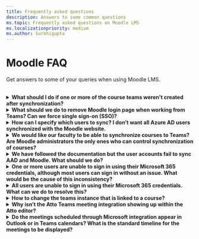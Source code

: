 ```yaml
---
title: Frequently asked questions
description: Answers to some common questions
ms.topic: Frequently asked questions on Moodle LMS
ms.localizationpriority: medium
ms.author: Surbhigupta
---
```


# Moodle FAQ

Get answers to some of your queries when using Moodle LMS.<br>

<br>

<details>

<summary><b>What should I do if one or more of the course teams weren't created after synchronization?</b></summary>

Each Moodle course must have at least one faculty and one student who can be matched to a Microsoft 365 AAD UPN account. You can't create a team, if the synchronization doesn't find a match.

Each team course instance must have an owner, and the synchronization sets the faculty as the owner, with assumption that the faculty has Teams license.

<br>

</details>

<details>

<summary><b>What should we do to remove Moodle login page when working from Teams? Can we force single sign-on (SSO)?</b></summary>

The users have multiple sign in options from the Moodle login page. 

* To sign in exclusively using Microsoft 365 credentials enable the **Force redirect** configuration settings for the **auth_oidc plugin**. If the service is enabled, see the Microsoft sign in page.
* To sign in manually to the Moodle portal see [Moodle](https://moodle.org/login/index.php).

<br>

</details>

<details>

<summary><b>How can I specify which users to sync? I don’t want all Azure AD users synchronized with the Moodle website. </b></summary>

You can specify the users by synchronizing the configuration options of the **local_o365** plugin, using **User Creation Restriction**. The dropdown menu to the left of the **filter** offers options such as Country, Company Name, and Language.

> [!TIP]
> Create a dynamic Microsoft 365 group to enable the **filter** option with multiple profile properties.

<!-- [Place holer for URL] -->

The following image shows which users to sync:

:::image type="content" source="../assets/images/MoodleInstructions/faq-2.png" alt-text="sync" border="true":::

:::image type="content" source="../assets/images/MoodleInstructions/faq-3.png" alt-text="Azure ad" border="true":::

<br>

</details>

<details>

<summary><b>We would like our faculty to be able to synchronize courses to Teams? Are Moodle administrators the only ones who can control synchronization of courses?</b></summary>

By default only Moodle administrators can configure synchronization. The team owner can control if a course is synchronized to Teams and the **Allow configure course sync in course** is enabled. In this case, the team owner is the faculty. The block will only show the configuration option to individuals with the appropriate owner permissions.

For more information, see Microsoft 365 block within the Moodle Course interface.

The following image shows synchronization of courses:

:::image type="content" source="../assets/images/MoodleInstructions/faq-4.png" alt-text="admin" border="true":::

:::image type="content" source="../assets/images/MoodleInstructions/faq-5.png" alt-text="synchronization" border="true":::

<br>

</details>

<details>

<summary><b>We have followed the documentation but the user accounts fail to sync AAD and Moodle. What should we do?</b></summary>

In most cases, the issue will be resolved before users need **Delta token clean up** as a final troubleshooting step.

The following table provides the actions and dependencies to be performed and validated:

| Dependency | Action | Reference|
|-------|------------|----------|
| Stable version| Verify that the version of Moodle is listed as a **stable**| [Version support](https://docs.moodle.org/dev/Releases#Version_support)|
|Permissions| Verify that the Azure application has the necessary permissions to run the sync|[Microsoft permissions](https://docs.moodle.org/311/en/Microsoft_365#Permissions)|
| Full sync| Verify that **Perform a full sync each run** is enabled, and review the **Task Logs** for **Sync users with Azure AD**| Enable full sync: {moodle_url}\local_o365\task\usersync1 </br>Check task logs: {moodleurl}/admin/tasklogs.php |
| Token refresh|Clean the **User sync delta token** in the local_o365 plugin| {moodle_url}\local_o365\acp.php?Mode=maintenance_cleandeltatoken|

<br>

</details>

<details>

<summary><b>One or more users are unable to sign in using their Microsoft 365 credentials, although most users can sign in without an issue. What would be the cause of this inconsistency?</b></summary>

Inconsistencies with users being able to sign in can be related to the user mapping operation during synchronization. To resolve the issue, perform the following steps:

* Validate the Moodle user authentication type is **OpenID**.
* Validate the Moodle **User Name** matches the AAD username.
* Clean up **Token Issue** through [place holder for url] and retry.
* Validate the users have **Permissions** to access the Azure application.

<br>

</details>

<details>

<summary><b>All users are unable to sign in using their Microsoft 365 credentials. What can we do to resolve this?</b></summary>

users who were unable to sign in at the start need to report the issue and validate that the application **Client secret** has not expired. 

The following image shows the error message:

:::image type="content" source="../assets/images/MoodleInstructions/faq-6.png" alt-text="report issue" border="true":::

The following image shows the error in Azure portal:

:::image type="content" source="../assets/images/MoodleInstructions/faq-7.png" alt-text="Azure portal" border="true":::

Consequently, if the **Client secret** has expired, then you need to generate a new Client secret, and update the configuration found on this page. The users can sign in again after the **Client secret** has been updated, which may take up to 24 hours to re-provision.

<br>

</details>

<details>

<summary><b>How to change the teams instance that is linked to a course?</b></summary>

Administrators may change the teams instance associated with a course through the **Manage Teams Connections** page. Select **Connect** next to the course to be changed and select teams instance.

If you use Course reset to archive a team, you can link it back to the previous team.

The following image shows the teams instance:

:::image type="content" source="../assets/images/MoodleInstructions/faq-8.png" alt-text="teams instance" border="true":::

<br>

</details>

<details>

<summary><b>Why isn’t the Atto Teams meeting integration showing up within the Atto editor?</b></summary>

The user can face the issue if the icon reference is missing in the **Toolbar config**, which will display the Teams icon within the Atto editor. Add Teams meeting icon to the right of links icon.

* Install the plugin.
* Update **Toolbar config** with **teams meeting**.

The following images shows Toolbar icon after Toolbar configuration adjustment:

:::image type="content" source="../assets/images/MoodleInstructions/faq-9.png" alt-text="tool bar" border="true":::

:::image type="content" source="../assets/images/MoodleInstructions/faq-10.png" alt-text="links icon":::

For more information on editing Atto toolbar, see:

* [Atto editor-ModdleDocs](https://docs.moodle.org/311/en/Atto_editor)
* [Atto editor-Icon mapping][https://docs.moodle.org/311/en/Atto_editor#:~:text=in%20the%20editor.-,Atto%20editor%20toolbar,-Atto%20Row%201]
<br>

</details>

<details>

<summary><b>Do the meetings scheduled through Microsoft integration appear in Outlook or in Teams calendars? What is the standard timeline for the meetings to be displayed?</b></summary>

The meetings scheduled through the app don't appear in the scheduler’s Outlook or Teams calendar as they are similar to Channel Meetings. All the members in the course channel can attend the meeting directly from the embedded channel link. For more information, see [Channel meetings](https://www.knowledgewave.com/blog/benefits-of-channel-meetings-in-microsoft-teams).

However, you can access the invite and manually add participant names to the **Required** or **Optional** fields of the meeting invitation to display the remote meeting on their calendars. The standard timelines are based on the date the user specifies when the meeting is created.

For more information, see [Teams Meetings](/microsoftteams/limits-specifications-teams)